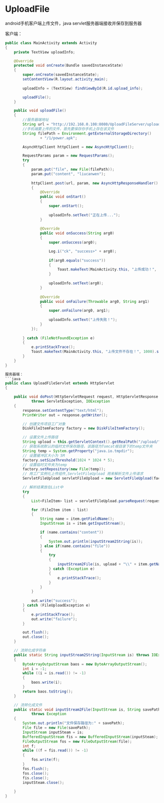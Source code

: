 UploadFile
==========

android手机客户端上传文件，java servlet服务器端接收并保存到服务器

客户端：
```java
public class MainActivity extends Activity
{
	private TextView uploadInfo;

	@Override
	protected void onCreate(Bundle savedInstanceState)
	{
		super.onCreate(savedInstanceState);
		setContentView(R.layout.activity_main);
		
		uploadInfo = (TextView) findViewById(R.id.upload_info);

		uploadFile();
	}

	public void uploadFile()
	{
		//服务器端地址
		String url = "http://192.168.0.108:8080/UploadFileServer/upload";
		//手机端要上传的文件，首先要保存你手机上存在该文件
		String filePath = Environment.getExternalStorageDirectory()
				+ "/1/power.apk";

		AsyncHttpClient httpClient = new AsyncHttpClient();

		RequestParams param = new RequestParams();
		try
		{
			param.put("file", new File(filePath));
			param.put("content", "liucanwen");
			
			httpClient.post(url, param, new AsyncHttpResponseHandler()
			{
				@Override
				public void onStart()
				{
					super.onStart();
					
					uploadInfo.setText("正在上传...");
				}
				
				@Override
				public void onSuccess(String arg0)
				{
					super.onSuccess(arg0);

					Log.i("ck", "success>" + arg0);
					
					if(arg0.equals("success"))
					{
						Toast.makeText(MainActivity.this, "上传成功！", 1000).show();
					}
					
					uploadInfo.setText(arg0);
				}
				
				@Override
				public void onFailure(Throwable arg0, String arg1)
				{
					super.onFailure(arg0, arg1);
					
					uploadInfo.setText("上传失败！");
				}
			});
			
		} catch (FileNotFoundException e)
		{
			e.printStackTrace();
			Toast.makeText(MainActivity.this, "上传文件不存在！", 1000).show();
		}
	}
}

服务器端：
```java
public class UploadFileServlet extends HttpServlet
{

	public void doPost(HttpServletRequest request, HttpServletResponse response)
			throws ServletException, IOException
	{
		response.setContentType("text/html");
		PrintWriter out = response.getWriter();

		// 创建文件项目工厂对象
		DiskFileItemFactory factory = new DiskFileItemFactory();

		// 设置文件上传路径
		String upload = this.getServletContext().getRealPath("/upload/");
		// 获取系统默认的临时文件保存路径，该路径为Tomcat根目录下的temp文件夹
		String temp = System.getProperty("java.io.tmpdir");
		// 设置缓冲区大小为 5M
		factory.setSizeThreshold(1024 * 1024 * 5);
		// 设置临时文件夹为temp
		factory.setRepository(new File(temp));
		// 用工厂实例化上传组件,ServletFileUpload 用来解析文件上传请求
		ServletFileUpload servletFileUpload = new ServletFileUpload(factory);

		// 解析结果放在List中
		try
		{
			List<FileItem> list = servletFileUpload.parseRequest(request);

			for (FileItem item : list)
			{
				String name = item.getFieldName();
				InputStream is = item.getInputStream();

				if (name.contains("content"))
				{
					System.out.println(inputStream2String(is));
				} else if(name.contains("file"))
				{
					try
					{
						inputStream2File(is, upload + "\\" + item.getName());
					} catch (Exception e)
					{
						e.printStackTrace();
					}
				}
			}
			
			out.write("success");
		} catch (FileUploadException e)
		{
			e.printStackTrace();
			out.write("failure");
		}

		out.flush();
		out.close();
	}

	// 流转化成字符串
	public static String inputStream2String(InputStream is) throws IOException
	{
		ByteArrayOutputStream baos = new ByteArrayOutputStream();
		int i = -1;
		while ((i = is.read()) != -1)
		{
			baos.write(i);
		}
		return baos.toString();
	}

	// 流转化成文件
	public static void inputStream2File(InputStream is, String savePath)
			throws Exception
	{
		System.out.println("文件保存路径为:" + savePath);
		File file = new File(savePath);
		InputStream inputSteam = is;
		BufferedInputStream fis = new BufferedInputStream(inputSteam);
		FileOutputStream fos = new FileOutputStream(file);
		int f;
		while ((f = fis.read()) != -1)
		{
			fos.write(f);
		}
		fos.flush();
		fos.close();
		fis.close();
		inputSteam.close();
		
	}
}

